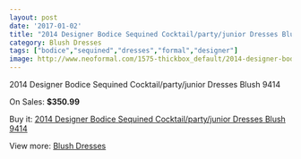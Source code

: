 ```yaml
---
layout: post
date: '2017-01-02'
title: "2014 Designer Bodice Sequined Cocktail/party/junior Dresses Blush 9414"
category: Blush Dresses
tags: ["bodice","sequined","dresses","formal","designer"]
image: http://www.neoformal.com/1575-thickbox_default/2014-designer-bodice-sequined-cocktail-party-junior-dresses-blush-9414.jpg
---
```

2014 Designer Bodice Sequined Cocktail/party/junior Dresses Blush 9414

On Sales: **$350.99**
<a href="https://www.neoformal.com/en/blush-dresses/567-2014-designer-bodice-sequined-cocktail-party-junior-dresses-blush-9414.html"><amp-img layout="responsive" width="600" height="600" src="//www.neoformal.com/1575-thickbox_default/2014-designer-bodice-sequined-cocktail-party-junior-dresses-blush-9414.jpg" alt="2014 Designer Bodice Sequined Cocktail/party/junior Dresses Blush 9414 0" /></a>
<a href="https://www.neoformal.com/en/blush-dresses/567-2014-designer-bodice-sequined-cocktail-party-junior-dresses-blush-9414.html"><amp-img layout="responsive" width="600" height="600" src="//www.neoformal.com/1576-thickbox_default/2014-designer-bodice-sequined-cocktail-party-junior-dresses-blush-9414.jpg" alt="2014 Designer Bodice Sequined Cocktail/party/junior Dresses Blush 9414 1" /></a>

Buy it: [2014 Designer Bodice Sequined Cocktail/party/junior Dresses Blush 9414](https://www.neoformal.com/en/blush-dresses/567-2014-designer-bodice-sequined-cocktail-party-junior-dresses-blush-9414.html "2014 Designer Bodice Sequined Cocktail/party/junior Dresses Blush 9414")

View more: [Blush Dresses](https://www.neoformal.com/en/7-blush-dresses "Blush Dresses")